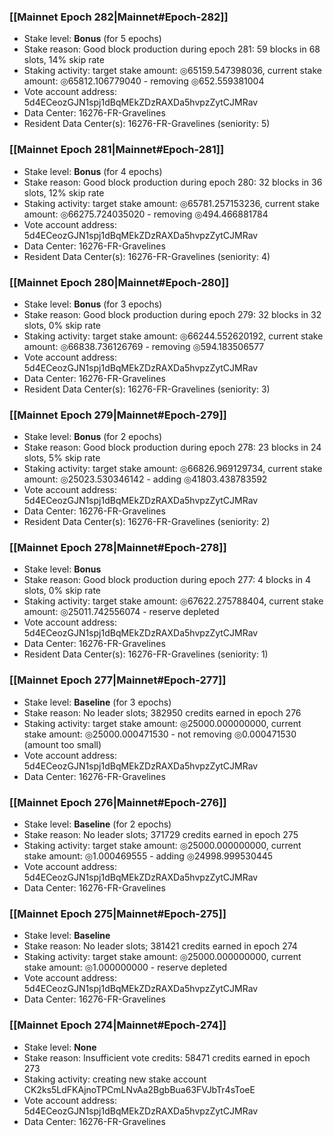 ### [[Mainnet Epoch 282|Mainnet#Epoch-282]]
* Stake level: **Bonus** (for 5 epochs)
* Stake reason: Good block production during epoch 281: 59 blocks in 68 slots, 14% skip rate
* Staking activity: target stake amount: ◎65159.547398036, current stake amount: ◎65812.106779040 - removing ◎652.559381004
* Vote account address: 5d4ECeozGJN1spj1dBqMEkZDzRAXDa5hvpzZytCJMRav
* Data Center: 16276-FR-Gravelines
* Resident Data Center(s): 16276-FR-Gravelines (seniority: 5)
### [[Mainnet Epoch 281|Mainnet#Epoch-281]]
* Stake level: **Bonus** (for 4 epochs)
* Stake reason: Good block production during epoch 280: 32 blocks in 36 slots, 12% skip rate
* Staking activity: target stake amount: ◎65781.257153236, current stake amount: ◎66275.724035020 - removing ◎494.466881784
* Vote account address: 5d4ECeozGJN1spj1dBqMEkZDzRAXDa5hvpzZytCJMRav
* Data Center: 16276-FR-Gravelines
* Resident Data Center(s): 16276-FR-Gravelines (seniority: 4)
### [[Mainnet Epoch 280|Mainnet#Epoch-280]]
* Stake level: **Bonus** (for 3 epochs)
* Stake reason: Good block production during epoch 279: 32 blocks in 32 slots, 0% skip rate
* Staking activity: target stake amount: ◎66244.552620192, current stake amount: ◎66838.736126769 - removing ◎594.183506577
* Vote account address: 5d4ECeozGJN1spj1dBqMEkZDzRAXDa5hvpzZytCJMRav
* Data Center: 16276-FR-Gravelines
* Resident Data Center(s): 16276-FR-Gravelines (seniority: 3)
### [[Mainnet Epoch 279|Mainnet#Epoch-279]]
* Stake level: **Bonus** (for 2 epochs)
* Stake reason: Good block production during epoch 278: 23 blocks in 24 slots, 5% skip rate
* Staking activity: target stake amount: ◎66826.969129734, current stake amount: ◎25023.530346142 - adding ◎41803.438783592
* Vote account address: 5d4ECeozGJN1spj1dBqMEkZDzRAXDa5hvpzZytCJMRav
* Data Center: 16276-FR-Gravelines
* Resident Data Center(s): 16276-FR-Gravelines (seniority: 2)
### [[Mainnet Epoch 278|Mainnet#Epoch-278]]
* Stake level: **Bonus**
* Stake reason: Good block production during epoch 277: 4 blocks in 4 slots, 0% skip rate
* Staking activity: target stake amount: ◎67622.275788404, current stake amount: ◎25011.742556074 - reserve depleted
* Vote account address: 5d4ECeozGJN1spj1dBqMEkZDzRAXDa5hvpzZytCJMRav
* Data Center: 16276-FR-Gravelines
* Resident Data Center(s): 16276-FR-Gravelines (seniority: 1)
### [[Mainnet Epoch 277|Mainnet#Epoch-277]]
* Stake level: **Baseline** (for 3 epochs)
* Stake reason: No leader slots; 382950 credits earned in epoch 276
* Staking activity: target stake amount: ◎25000.000000000, current stake amount: ◎25000.000471530 - not removing ◎0.000471530 (amount too small)
* Vote account address: 5d4ECeozGJN1spj1dBqMEkZDzRAXDa5hvpzZytCJMRav
* Data Center: 16276-FR-Gravelines
### [[Mainnet Epoch 276|Mainnet#Epoch-276]]
* Stake level: **Baseline** (for 2 epochs)
* Stake reason: No leader slots; 371729 credits earned in epoch 275
* Staking activity: target stake amount: ◎25000.000000000, current stake amount: ◎1.000469555 - adding ◎24998.999530445
* Vote account address: 5d4ECeozGJN1spj1dBqMEkZDzRAXDa5hvpzZytCJMRav
* Data Center: 16276-FR-Gravelines
### [[Mainnet Epoch 275|Mainnet#Epoch-275]]
* Stake level: **Baseline**
* Stake reason: No leader slots; 381421 credits earned in epoch 274
* Staking activity: target stake amount: ◎25000.000000000, current stake amount: ◎1.000000000 - reserve depleted
* Vote account address: 5d4ECeozGJN1spj1dBqMEkZDzRAXDa5hvpzZytCJMRav
* Data Center: 16276-FR-Gravelines
### [[Mainnet Epoch 274|Mainnet#Epoch-274]]
* Stake level: **None**
* Stake reason: Insufficient vote credits: 58471 credits earned in epoch 273
* Staking activity: creating new stake account CK2ks5LdFKAjnoTPCmLNvAa2BgbBua63FVJbTr4sToeE
* Vote account address: 5d4ECeozGJN1spj1dBqMEkZDzRAXDa5hvpzZytCJMRav
* Data Center: 16276-FR-Gravelines